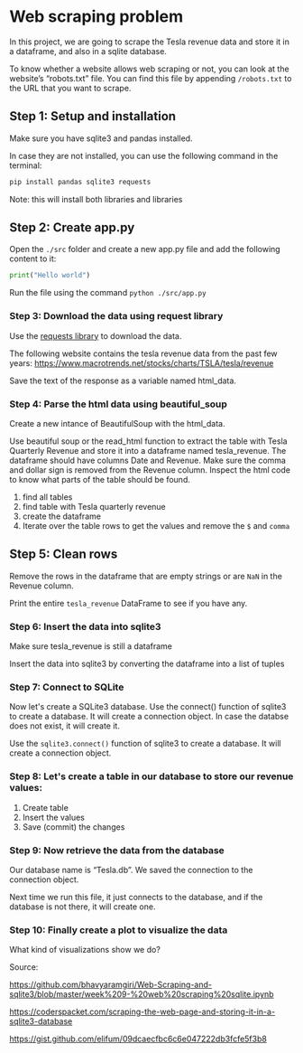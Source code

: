 # Web scraping problem

In this project, we are going to scrape the Tesla revenue data and store it in a dataframe, and also in a sqlite database.

To know whether a website allows web scraping or not, you can look at the website’s “robots.txt” file. You can find this file by appending `/robots.txt` to the URL that you want to scrape.

## Step 1: Setup and installation

Make sure you have sqlite3 and pandas installed. 

In case they are not installed, you can use the following command in the terminal:

```py
pip install pandas sqlite3 requests
```

Note: this will install both libraries and libraries

## Step 2: Create app.py 

Open the `./src` folder and create a new app.py file and add the following content to it:

```py
print("Hello world")
```

Run the file using the command `python ./src/app.py`


### Step 3: Download the data using request library

Use the [requests library](https://requests.readthedocs.io/en/latest/user/quickstart/) to download the data.

The following website contains the tesla revenue data from the past few years:
https://www.macrotrends.net/stocks/charts/TSLA/tesla/revenue

Save the text of the response as a variable named html_data.

### Step 4: Parse the html data using beautiful_soup

Create a new intance of BeautifulSoup with the html_data.

Use beautiful soup or the read_html function to extract the table with Tesla Quarterly Revenue and store it into a dataframe named tesla_revenue. The dataframe should have columns Date and Revenue. Make sure the comma and dollar sign is removed from the Revenue column. Inspect the html code to know what parts of the table should be found.

1. find all tables
2. find table with Tesla quarterly revenue
3. create the dataframe        
4. Iterate over the table rows to get the values and remove the `$` and `comma` 

## Step 5: Clean rows

Remove the rows in the dataframe that are empty strings or are `NaN` in the Revenue column. 

Print the entire `tesla_revenue` DataFrame to see if you have any.


### Step 6: Insert the data into sqlite3

Make sure tesla_revenue is still a dataframe

Insert the data into sqlite3 by converting the dataframe into a list of tuples


### Step 7: Connect to SQLite

Now let's create a SQLite3 database. Use the connect() function of sqlite3 to create a database. It will create a connection object. In case the databse does not exist, it will create it.


Use the `sqlite3.connect()` function of sqlite3 to create a database. It will create a connection object.


### Step 8: Let's create a table in our database to store our revenue values:

1. Create table
2. Insert the values
3. Save (commit) the changes

### Step 9: Now retrieve the data from the database

Our database name is “Tesla.db”. We saved the connection to the connection object.

Next time we run this file, it just connects to the database, and if the database is not there, it will create one.

### Step 10: Finally create a plot to visualize the data

What kind of visualizations show we do?

Source:

https://github.com/bhavyaramgiri/Web-Scraping-and-sqlite3/blob/master/week%209-%20web%20scraping%20sqlite.ipynb

https://coderspacket.com/scraping-the-web-page-and-storing-it-in-a-sqlite3-database

https://gist.github.com/elifum/09dcaecfbc6c6e047222db3fcfe5f3b8